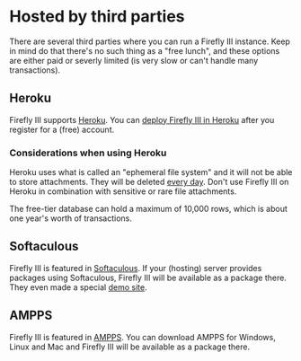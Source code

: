 # Hosted by third parties

There are several third parties where you can run a Firefly III instance. Keep in mind do that there's no such thing as a "free lunch", and these options are either paid or severly limited (is very slow or can't handle many transactions).

## Heroku

Firefly III supports [Heroku](https://heroku.com/). You can [deploy Firefly III in Heroku](https://heroku.com/deploy?template=https://github.com/firefly-iii/firefly-iii/tree/master) after you register for a (free) account.

### Considerations when using Heroku

Heroku uses what is called an "ephemeral file system" and it will not be able to store attachments. They will be deleted [every day](https://devcenter.heroku.com/articles/dynos#automatic-dyno-restarts). Don't use Firefly III on Heroku in combination with sensitive or rare file attachments.

The free-tier database can hold a maximum of 10,000 rows, which is about one year's worth of transactions.

## Softaculous

Firefly III is featured in [Softaculous](https://softaculous.com/). If your (hosting) server provides packages using Softaculous, Firefly III will be available as a package there. They even made a special [demo site](http://www.softaculous.com/softaculous/apps/others/Firefly_III).

## AMPPS

Firefly III is featured in [AMPPS](https://www.ampps.com/). You can download AMPPS for Windows, Linux and Mac and Firefly III will be available as a package there.
